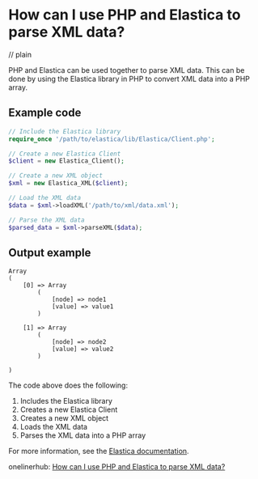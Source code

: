 # How can I use PHP and Elastica to parse XML data?
// plain

PHP and Elastica can be used together to parse XML data. This can be done by using the Elastica library in PHP to convert XML data into a PHP array.

## Example code

```php
// Include the Elastica library
require_once '/path/to/elastica/lib/Elastica/Client.php';

// Create a new Elastica Client
$client = new Elastica_Client();

// Create a new XML object
$xml = new Elastica_XML($client);

// Load the XML data
$data = $xml->loadXML('/path/to/xml/data.xml');

// Parse the XML data
$parsed_data = $xml->parseXML($data);
```
## Output example

```
Array
(
    [0] => Array
        (
            [node] => node1
            [value] => value1
        )

    [1] => Array
        (
            [node] => node2
            [value] => value2
        )

)
```

The code above does the following:

1. Includes the Elastica library
2. Creates a new Elastica Client
3. Creates a new XML object
4. Loads the XML data
5. Parses the XML data into a PHP array

For more information, see the [Elastica documentation](https://github.com/ruflin/Elastica).

onelinerhub: [How can I use PHP and Elastica to parse XML data?](https://onelinerhub.com/php-elastica/how-can-i-use-php-and-elastica-to-parse-xml-data)